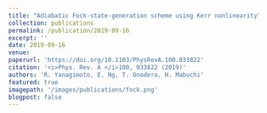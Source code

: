 ```yaml
---
title: "Adiabatic Fock-state-generation scheme using Kerr nonlinearity"
collection: publications
permalink: /publication/2019-09-16
excerpt: ''
date: 2019-09-16
venue: 
paperurl: 'https://doi.org/10.1103/PhysRevA.100.033822'
citation: '<i>Phys. Rev. A </i>100, 033822 (2019)'
authors: 'R. Yanagimoto, E. Ng, T. Onodera, H. Mabuchi'
featured: true
imagepath: '/images/publications/fock.png'
blogpost: false
---
```

